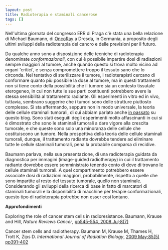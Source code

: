 ```yaml
---
layout: post
title: Radioterapia e staminali cancerose
tags: []
---
```


Nell'ultima giornata del congresso ERR di Praga c'è stata una bella relazione di Michael Baumann, di [OncoRay](http://www.oncoray.de/) a Dresda, in Germania, a proposito degli ultimi sviluppi della radioterapia del cancro e delle previsioni per il futuro.

Da qualche anno sono a disposizione delle tecniche di radioterapia denominate *conformazionali*, con cui è possibile impartire dosi di radiazioni sempre maggiori al tumore, anche quando questo si trova molto vicino ad organi 'critici', e senza compromettere troppo il tessuto sano che lo circonda. Nel tentativo di sterilizzare il tumore, i radioterapisti cercano di conformare quanto più possibile la dose al tumore, ma in questi trattamenti non si tiene conto della possibilità che il tumore sia un contesto tissutale eterogeneo, in cui non tutte le sue parti costituenti potrebbero avere la stessa sensibilità al trattamento radiante.
Gli esperimenti in vitro ed in vivo, tuttavia, sembrano suggerire che i tumori sono delle strutture piuttosto complesse. Si sta affermando, seppure non in modo universale, la teoria delle cellule staminali tumorali, di cui abbiam parlato anche [in passato](http://www.galileonet.it/postdoc/article/43/metastasi-e-staminali) su questo blog. Sono stati eseguiti degli esperimenti molto affascinanti in cui si è dimostrato che sono le staminali tumorali a dare vigore alla crescita tumorale, e che queste sono solo una minoranza delle cellule che costituiscono un tumore.
Nella prospettiva della teoria delle cellule staminali tumorali, dunque, il trattamento radiante dovrebbe tendere ad eliminare tutte le cellule staminali tumorali, pena la probabile comparsa di recidive.

Baumann parlava, nella sua presentazione, di una radioterapia guidata da diagnostica per immagini (image-guided radiotherapy) in cui il trattamento radiante dovrebbe essere somministrato tenendo conto di dove di trovano le cellule staminali tumorali. A quel compartimento potrebbero essere associate dosi di radiazioni maggiori, probabilmente, rispetto a quelle che sono impartite al resto del tessuto tumorale, quello non staminale. Considerando gli sviluppi della ricerca di base in fatto di marcatori di staminali tumorali e la disponibilità di macchine per terapie conformazionali, questo tipo di radioterapia potrebbe non esser così lontano.

**Approfondimenti**

Exploring the role of cancer stem cells in radioresistance. Baumann, Krause and Hill, *Nature Reviews Cancer*, [pp545-554, 2008 Jul;8(7)](http://dx.doi.org/10.1038/nrc2419)

Cancer stem cells and radiotherapy. Baumann M, Krause M, Thames H, Trott K, Zips D. *International Journal of Radiation Biology*, [2009 May;85(5) pp391-402](http://dx.doi.org/10.1080/09553000902836404)
